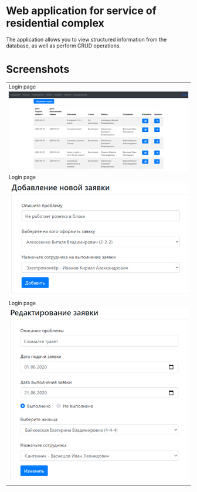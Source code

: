 # Web application for service of residential complex

The application allows you to view structured information from the database, as well as perform CRUD operations.
  
  # Screenshots
  
<table>
  <tr>
    <td>Login page</td>
  </tr>
  <tr>
    <td><img src="https://github.com/Karina210428/residential_service_system/blob/master/2%20(2).png" ></td>
  </tr>
    <tr>
    <td>Login page</td>
  </tr>
  <tr>
    <td><img src="https://github.com/Karina210428/residential_service_system/blob/master/3.png" ></td>
  </tr>
    <tr>
    <td>Login page</td>
  </tr>
  <tr>
    <td><img src="https://github.com/Karina210428/residential_service_system/blob/master/4.png" ></td>
  </tr>
 </table>
